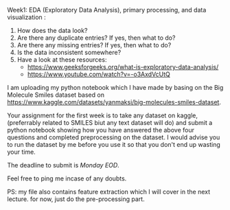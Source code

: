 Week1: EDA (Exploratory Data Analysis), primary processing, and data visualization :

1. How does the data look?
2. Are there any duplicate entries? If yes, then what to do?
3. Are there any missing entries? If yes, then what to do?
4. Is the data inconsistent somewhere?
5. Have a look at these resources:
   - https://www.geeksforgeeks.org/what-is-exploratory-data-analysis/
   - https://www.youtube.com/watch?v=-o3AxdVcUtQ

I am uploading my python notebook which I have made by basing on the Big Molecule Smiles dataset based on https://www.kaggle.com/datasets/yanmaksi/big-molecules-smiles-dataset.

Your assignment for the first week is to take any dataset on kaggle, (preferrably related to SMILES biut any text dataset will do) and submit a python notebook showing how you have answered the above four questions and completed preprocessing on the dataset. I would advise you to run the dataset by me before you use it so that you don't end up wasting your time. 

The deadline to submit is *Monday EOD*.

Feel free to ping me incase of any doubts.

PS: my file also contains feature extraction which I will cover in the next lecture. for now, just do the pre-processing part.
